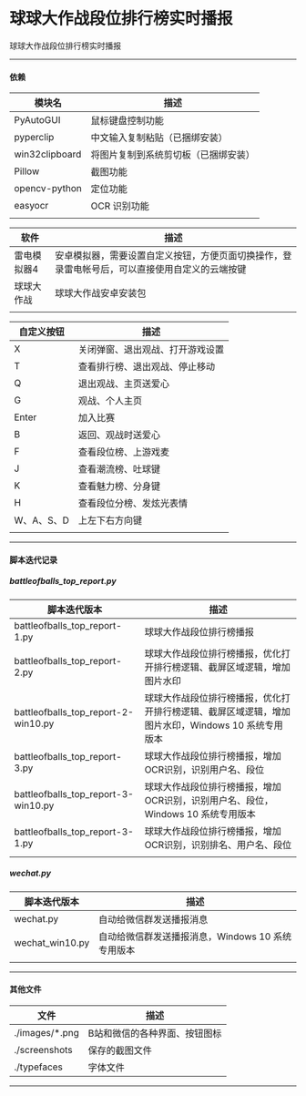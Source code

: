 # 球球大作战段位排行榜实时播报
球球大作战段位排行榜实时播报


---


#### 依赖

|模块名|描述|
|---|---|
|PyAutoGUI|鼠标键盘控制功能|
|pyperclip|中文输入复制粘贴（已捆绑安装）|
|win32clipboard|将图片复制到系统剪切板（已捆绑安装）|
|Pillow|截图功能|
|opencv-python|定位功能|
|easyocr|OCR 识别功能|
|||

|软件|描述|
|---|---|
|雷电模拟器4|安卓模拟器，需要设置自定义按钮，方便页面切换操作，登录雷电帐号后，可以直接使用自定义的云端按键|
|球球大作战|球球大作战安卓安装包|
|||

|自定义按钮|描述|
|---|---|
|X|关闭弹窗、退出观战、打开游戏设置|
|T|查看排行榜、退出观战、停止移动|
|Q|退出观战、主页送爱心|
|G|观战、个人主页|
|Enter|加入比赛|
|B|返回、观战时送爱心|
|F|查看段位榜、上游戏麦|
|J|查看潮流榜、吐球键|
|K|查看魅力榜、分身键|
|H|查看段位分榜、发炫光表情|
|W、A、S、D|上左下右方向键|
|||

---


#### 脚本迭代记录

##### battleofballs_top_report.py

|脚本迭代版本|描述|
|---|---|
|battleofballs_top_report-1.py|球球大作战段位排行榜播报|
|battleofballs_top_report-2.py|球球大作战段位排行榜播报，优化打开排行榜逻辑、截屏区域逻辑，增加图片水印|
|battleofballs_top_report-2-win10.py|球球大作战段位排行榜播报，优化打开排行榜逻辑、截屏区域逻辑，增加图片水印，Windows 10 系统专用版本|
|battleofballs_top_report-3.py|球球大作战段位排行榜播报，增加OCR识别，识别用户名、段位|
|battleofballs_top_report-3-win10.py|球球大作战段位排行榜播报，增加OCR识别，识别用户名、段位，Windows 10 系统专用版本|
|battleofballs_top_report-3-1.py|球球大作战段位排行榜播报，增加OCR识别，识别排名、用户名、段位|
|||

##### wechat.py

|脚本迭代版本|描述|
|---|---|
|wechat.py|自动给微信群发送播报消息|
|wechat_win10.py|自动给微信群发送播报消息，Windows 10 系统专用版本|
|||


---


#### 其他文件

|文件|描述|
|---|---|
|./images/*.png|B站和微信的各种界面、按钮图标|
|./screenshots|保存的截图文件|
|./typefaces|字体文件|

---

